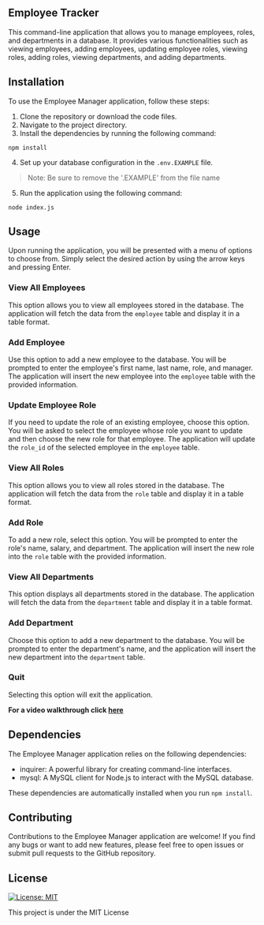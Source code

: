 ## Employee Tracker

This command-line application that allows you to manage employees, roles, and departments in a database. It provides various functionalities such as viewing employees, adding employees, updating employee roles, viewing roles, adding roles, viewing departments, and adding departments.

## Installation

To use the Employee Manager application, follow these steps:

1. Clone the repository or download the code files.
2. Navigate to the project directory.
3. Install the dependencies by running the following command:

```
npm install
```

4. Set up your database configuration in the `.env.EXAMPLE` file.
> Note: Be sure to remove the '.EXAMPLE' from the file name
5. Run the application using the following command:

```
node index.js
```

## Usage

Upon running the application, you will be presented with a menu of options to choose from. Simply select the desired action by using the arrow keys and pressing Enter.

### View All Employees

This option allows you to view all employees stored in the database. The application will fetch the data from the `employee` table and display it in a table format.

### Add Employee

Use this option to add a new employee to the database. You will be prompted to enter the employee's first name, last name, role, and manager. The application will insert the new employee into the `employee` table with the provided information.

### Update Employee Role

If you need to update the role of an existing employee, choose this option. You will be asked to select the employee whose role you want to update and then choose the new role for that employee. The application will update the `role_id` of the selected employee in the `employee` table.

### View All Roles

This option allows you to view all roles stored in the database. The application will fetch the data from the `role` table and display it in a table format.

### Add Role

To add a new role, select this option. You will be prompted to enter the role's name, salary, and department. The application will insert the new role into the `role` table with the provided information.

### View All Departments

This option displays all departments stored in the database. The application will fetch the data from the `department` table and display it in a table format.

### Add Department

Choose this option to add a new department to the database. You will be prompted to enter the department's name, and the application will insert the new department into the `department` table.

### Quit

Selecting this option will exit the application.



**For a video walkthrough click [here](https://drive.google.com/file/d/1Dp_GmTBYl49vXlaMS4JC6RqLREFaSGQA/view "drive.google.com")**

## Dependencies

The Employee Manager application relies on the following dependencies:

- inquirer: A powerful library for creating command-line interfaces.
- mysql: A MySQL client for Node.js to interact with the MySQL database.

These dependencies are automatically installed when you run `npm install`.

## Contributing

Contributions to the Employee Manager application are welcome! If you find any bugs or want to add new features, please feel free to open issues or submit pull requests to the GitHub repository.

## License

[![License: MIT](https://img.shields.io/badge/License-MIT-yellow.svg)](https://opensource.org/licenses/MIT)

This project is under the MIT License 
